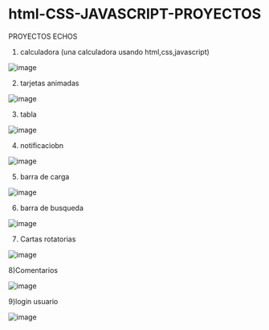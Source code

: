 # html-CSS-JAVASCRIPT-PROYECTOS
PROYECTOS ECHOS 
1) calculadora (una calculadora usando html,css,javascript)

![image](https://user-images.githubusercontent.com/105935224/176458051-8b45801e-3c58-458b-86eb-366f71629933.png)

2) tarjetas animadas

![image](https://user-images.githubusercontent.com/105935224/176934553-a17f46cb-b9da-4e42-afa5-6ce10afbf498.png)

3) tabla 

![image](https://user-images.githubusercontent.com/105935224/177186829-84b07725-b111-4ff3-9101-4b6296a3ba94.png)

4) notificaciobn

![image](https://user-images.githubusercontent.com/105935224/177341682-dc5240c3-7e74-4b52-98fa-328ca5026dbb.png)

5) barra de carga 

![image](https://user-images.githubusercontent.com/105935224/177341871-1d2ba384-c8d8-4c8d-9fd2-939a5d8f982a.png)

6) barra de busqueda

![image](https://user-images.githubusercontent.com/105935224/177597539-1429a0f6-20c3-4b3d-a2a9-35b6a52dd093.png)

7) Cartas rotatorias 

![image](https://user-images.githubusercontent.com/105935224/178035035-b1302e8d-0bb1-46e7-a14e-ae0dbe0dcd9f.png)

8)Comentarios

![image](https://user-images.githubusercontent.com/105935224/178788220-13345d5e-c2e0-486a-a299-86545a034e6d.png)

9)login usuario

![image](https://user-images.githubusercontent.com/105935224/181287932-377b615f-b476-4057-b12d-ca293b0db335.png)


